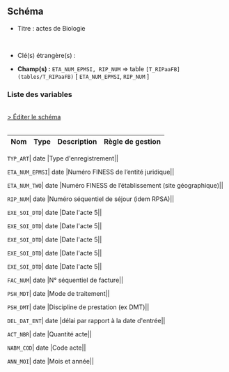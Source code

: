 ## Schéma


- Titre : actes de Biologie
<br />



- Clé(s) étrangère(s) : <br />

- **Champ(s) :** `ETA_NUM_EPMSI, RIP_NUM`
  => table `[T_RIPaaFB](tables/T_RIPaaFB)` [ `ETA_NUM_EPMSI`, `RIP_NUM` ]<br />

 
### Liste des variables
<br />
<div>
    <a href="https://gitlab.com/healthdatahub/applications-du-hdh/schema-snds/-/tree/master/schemas/PMSI RIP/T_RIPaaFL.json"
       target="_blank" rel="noopener noreferrer">> Éditer le schéma</a>
</div>
<br />

Nom | Type | Description | Règle de gestion
-|-|-|-



`TYP_ART`| date |Type d'enregistrement||

`ETA_NUM_EPMSI`| date |Numéro FINESS de l’entité juridique||

`ETA_NUM_TWO`| date |Numéro FINESS de l’établissement (site géographique)||

`RIP_NUM`| date |Numéro séquentiel de séjour (idem RPSA)||

`EXE_SOI_DTD`| date |Date l'acte 5||

`EXE_SOI_DTD`| date |Date l'acte 5||

`EXE_SOI_DTD`| date |Date l'acte 5||

`EXE_SOI_DTD`| date |Date l'acte 5||

`EXE_SOI_DTD`| date |Date l'acte 5||

`FAC_NUM`| date |N° séquentiel de facture||

`PSH_MDT`| date |Mode de traitement||

`PSH_DMT`| date |Discipline de prestation (ex DMT)||

`DEL_DAT_ENT`| date |délai par rapport à la date d'entrée||

`ACT_NBR`| date |Quantité acte||

`NABM_COD`| date |Code acte||

`ANN_MOI`| date |Mois et année||
